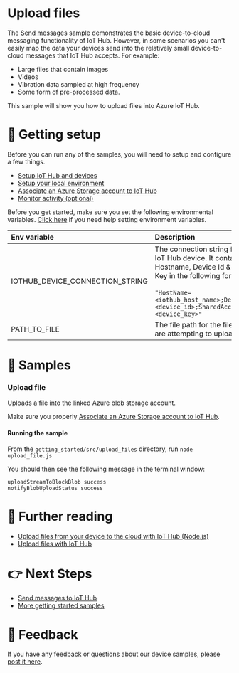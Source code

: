 # Upload files

The [Send messages](../send_messages) sample demonstrates the basic device-to-cloud messaging functionality of IoT Hub. However, in some scenarios you can't easily map the data your devices send into the relatively small device-to-cloud messages that IoT Hub accepts. For example:

- Large files that contain images
- Videos
- Vibration data sampled at high frequency
- Some form of pre-processed data.

This sample will show you how to upload files into Azure IoT Hub.

# 🦉 Getting setup

Before you can run any of the samples, you will need to setup and configure a few things. 

- [Setup IoT Hub and devices](../../../../doc/devicesamples/iot-hub-prerequisites.md) 
- [Setup your local environment](../../../../doc/devicesamples/dev-environment.md) 
- [Associate an Azure Storage account to IoT Hub](https://docs.microsoft.com/en-us/azure/iot-hub/iot-hub-node-node-file-upload#associate-an-azure-storage-account-to-iot-hub)
- [Monitor activity (optional)](../../../../doc/devicesamples/monitor-iot-hub.md)

Before you get started, make sure you set the following environmental variables. [Click here](../../../../doc/devicesamples/setting-env-variables.md) if you need help setting environment variables.

| Env variable                    | Description                                                                                                                                                                                                         |
| :------------------------------ | :------------------------------------------------------------------------------------------------------------------------------------------------------------------------------------------------------------------ |
| IOTHUB_DEVICE_CONNECTION_STRING | The connection string for your IoT Hub device. It contains the Hostname, Device Id & Device Key in the following format:<br/><br/>`"HostName=<iothub_host_name>;DeviceId=<device_id>;SharedAccessKey=<device_key>"` |
| PATH_TO_FILE | The file path for the file you are attempting to upload.  |

# 🌟 Samples

### Upload file

Uploads a file into the linked Azure blob storage account. 

Make sure you properly [Associate an Azure Storage account to IoT Hub](https://docs.microsoft.com/en-us/azure/iot-hub/iot-hub-node-node-file-upload#associate-an-azure-storage-account-to-iot-hub).

#### Running the sample

From the `getting_started/src/upload_files` directory, run `node upload_file.js`

You should then see the following message in the terminal window:

```text
uploadStreamToBlockBlob success
notifyBlobUploadStatus success
```

# 📖 Further reading

- [Upload files from your device to the cloud with IoT Hub (Node.js)](https://docs.microsoft.com/en-us/azure/iot-hub/iot-hub-node-node-file-upload)
- [Upload files with IoT Hub](https://docs.microsoft.com/en-us/azure/iot-hub/iot-hub-devguide-file-upload)
  
# 👉 Next Steps

- [Send messages to IoT Hub](../send_messages)
- [More getting started samples](../../)

# 💬 Feedback

If you have any feedback or questions about our device samples, please [post it here](https://github.com/Azure/azure-iot-sdk-node/discussions/1042).